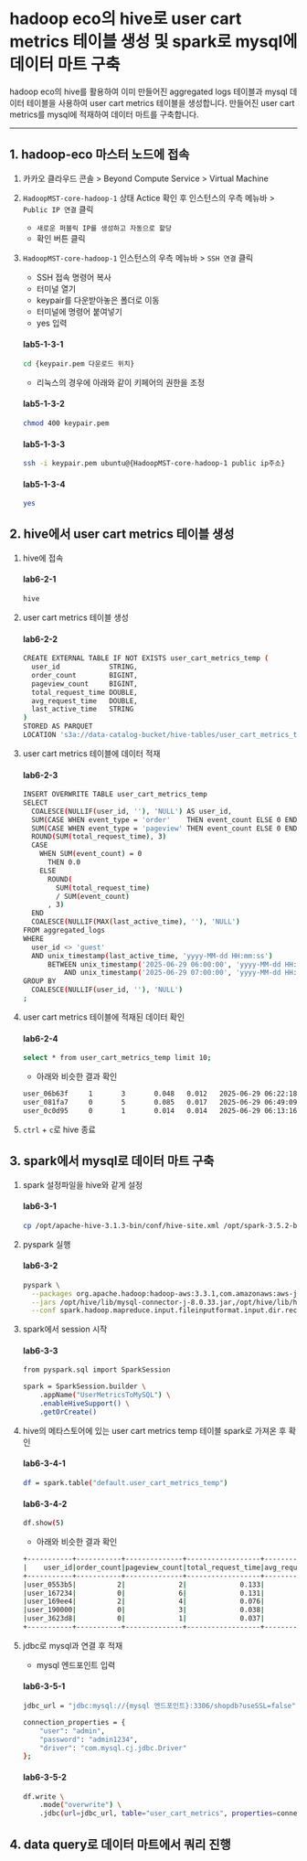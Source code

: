 # hadoop eco의 hive로 user cart metrics 테이블 생성 및 spark로 mysql에 데이터 마트 구축

hadoop eco의 hive를 활용하여 이미 만들어진 aggregated logs 테이블과 mysql 데이터 테이블을 사용하여 user cart metrics 테이블을 생성합니다. 만들어진 user cart metrics를 mysql에 적재하여 데이터 마트를 구축합니다.

---
## 1. hadoop-eco 마스터 노드에 접속

1. 카카오 클라우드 콘솔 > Beyond Compute Service > Virtual Machine
2. `HadoopMST-core-hadoop-1` 상태 Actice 확인 후 인스턴스의 우측 메뉴바 > `Public IP 연결` 클릭

    - `새로운 퍼블릭 IP를 생성하고 자동으로 할당`
    - 확인 버튼 클릭

3. `HadoopMST-core-hadoop-1` 인스턴스의 우측 메뉴바 > `SSH 연결` 클릭

    - SSH 접속 명령어 복사
    - 터미널 열기
    - keypair를 다운받아놓은 폴더로 이동
    - 터미널에 명령어 붙여넣기
    - yes 입력

    #### **lab5-1-3-1**
    
    ```bash
    cd {keypair.pem 다운로드 위치}
    ```
    
    - 리눅스의 경우에 아래와 같이 키페어의 권한을 조정
    
    #### **lab5-1-3-2**
    
    ```bash
    chmod 400 keypair.pem
    ```
    
    #### **lab5-1-3-3**
    
    ```bash
    ssh -i keypair.pem ubuntu@{HadoopMST-core-hadoop-1 public ip주소}
    ```
    
    #### **lab5-1-3-4**
    
    ```bash
    yes
    ```

## 2. hive에서 user cart metrics 테이블 생성

1. hive에 접속

    #### **lab6-2-1**

    ```bash
    hive
    ```

2. user cart metrics 테이블 생성

    #### **lab6-2-2**

    ```bash
    CREATE EXTERNAL TABLE IF NOT EXISTS user_cart_metrics_temp (
      user_id            STRING,
      order_count        BIGINT,
      pageview_count     BIGINT,
      total_request_time DOUBLE,
      avg_request_time   DOUBLE,
      last_active_time   STRING
    )
    STORED AS PARQUET
    LOCATION 's3a://data-catalog-bucket/hive-tables/user_cart_metrics_temp/';
    ```

3. user cart metrics 테이블에 데이터 적재

    #### **lab6-2-3**

    ```bash
    INSERT OVERWRITE TABLE user_cart_metrics_temp
    SELECT
      COALESCE(NULLIF(user_id, ''), 'NULL') AS user_id,
      SUM(CASE WHEN event_type = 'order'    THEN event_count ELSE 0 END) AS order_count,
      SUM(CASE WHEN event_type = 'pageview' THEN event_count ELSE 0 END) AS pageview_count,
      ROUND(SUM(total_request_time), 3)                                    AS total_request_time,
      CASE
        WHEN SUM(event_count) = 0
          THEN 0.0
        ELSE
          ROUND(
            SUM(total_request_time)
            / SUM(event_count)
          , 3)
      END                                                                  AS avg_request_time,
      COALESCE(NULLIF(MAX(last_active_time), ''), 'NULL')                 AS last_active_time
    FROM aggregated_logs
    WHERE
      user_id <> 'guest'
      AND unix_timestamp(last_active_time, 'yyyy-MM-dd HH:mm:ss')
          BETWEEN unix_timestamp('2025-06-29 06:00:00', 'yyyy-MM-dd HH:mm:ss')
              AND unix_timestamp('2025-06-29 07:00:00', 'yyyy-MM-dd HH:mm:ss')
    GROUP BY
      COALESCE(NULLIF(user_id, ''), 'NULL')
    ;
    ```

4. user cart metrics 테이블에 적재된 데이터 확인

    #### **lab6-2-4**

    ```bash
    select * from user_cart_metrics_temp limit 10;
    ```

    - 아래와 비슷한 결과 확인

    ```bash
    user_06b63f     1       3       0.048   0.012   2025-06-29 06:22:18
    user_081fa7     0       5       0.085   0.017   2025-06-29 06:49:09
    user_0c0d95     0       1       0.014   0.014   2025-06-29 06:13:16
    ```

5. `ctrl` + `c`로 hive 종료


## 3. spark에서 mysql로 데이터 마트 구축

1. spark 설정파일을 hive와 같게 설정

    #### **lab6-3-1**

    ```bash
    cp /opt/apache-hive-3.1.3-bin/conf/hive-site.xml /opt/spark-3.5.2-bin-hadoop3/conf/
    ```

2. pyspark 실행

    #### **lab6-3-2**

    ```bash
    pyspark \
      --packages org.apache.hadoop:hadoop-aws:3.3.1,com.amazonaws:aws-java-sdk-bundle:1.12.375 \
      --jars /opt/hive/lib/mysql-connector-j-8.0.33.jar,/opt/hive/lib/hive-hcatalog-core-3.1.3.jar \
      --conf spark.hadoop.mapreduce.input.fileinputformat.input.dir.recursive=true
    ```

3. spark에서 session 시작

    #### **lab6-3-3**

    ```bash
    from pyspark.sql import SparkSession
    
    spark = SparkSession.builder \
        .appName("UserMetricsToMySQL") \
        .enableHiveSupport() \
        .getOrCreate()
    ```

4. hive의 메타스토어에 있는 user cart metrics temp 테이블 spark로 가져온 후 확인

    #### **lab6-3-4-1**

    ```bash
    df = spark.table("default.user_cart_metrics_temp")
    ```

    #### **lab6-3-4-2**

    ```bash
    df.show(5)
    ```

    - 아래와 비슷한 결과 확인

    ```bash
    +-----------+-----------+--------------+------------------+----------------+-------------------+
    |    user_id|order_count|pageview_count|total_request_time|avg_request_time|   last_active_time|
    +-----------+-----------+--------------+------------------+----------------+-------------------+
    |user_0553b5|          2|             2|             0.133|           0.033|2025-06-29 06:23:58|
    |user_167234|          0|             6|             0.131|           0.022|2025-06-29 06:28:55|
    |user_169ee4|          2|             4|             0.076|           0.013|2025-06-29 06:28:54|
    |user_190000|          0|             3|             0.038|           0.013|2025-06-29 06:16:23|
    |user_3623d8|          0|             1|             0.037|           0.037|2025-06-29 06:27:30|
    +-----------+-----------+--------------+------------------+----------------+-------------------+
    ```

5. jdbc로 mysql과 연결 후 적재

    - mysql 엔드포인트 입력

    #### **lab6-3-5-1**

    ```bash
    jdbc_url = "jdbc:mysql://{mysql 엔드포인트}:3306/shopdb?useSSL=false"
    
    connection_properties = {
        "user": "admin",
        "password": "admin1234",
        "driver": "com.mysql.cj.jdbc.Driver"
    };
    ```

    #### **lab6-3-5-2**

    ```bash
    df.write \
        .mode("overwrite") \
        .jdbc(url=jdbc_url, table="user_cart_metrics", properties=connection_properties)
    ```


## 4. data query로 데이터 마트에서 쿼리 진행











